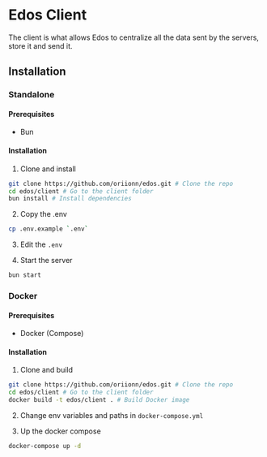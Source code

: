 # Edos Client
The client is what allows Edos to centralize all the data sent by the servers, store it and send it.

## Installation
### Standalone
#### Prerequisites
- Bun

#### Installation

1. Clone and install
```sh
git clone https://github.com/oriionn/edos.git # Clone the repo
cd edos/client # Go to the client folder
bun install # Install dependencies
```

2. Copy the .env
```sh
cp .env.example `.env`
```

3. Edit the `.env`

4. Start the server
```sh
bun start
```

### Docker
#### Prerequisites
- Docker (Compose)

#### Installation
1. Clone and build
```sh
git clone https://github.com/oriionn/edos.git # Clone the repo
cd edos/client # Go to the client folder
docker build -t edos/client . # Build Docker image
```

2. Change env variables and paths in `docker-compose.yml`

3. Up the docker compose
```sh
docker-compose up -d
```
